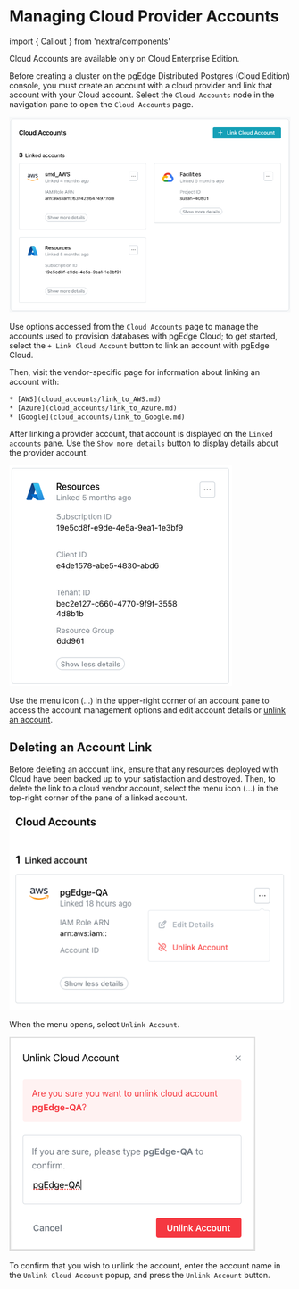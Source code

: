 # Managing Cloud Provider Accounts

import { Callout } from 'nextra/components'
 
<Callout type="info">
  Cloud Accounts are available only on Cloud Enterprise Edition.
</Callout>

Before creating a cluster on the pgEdge Distributed Postgres (Cloud Edition) console, you must create an account with a cloud provider and link that account with your Cloud account. Select the `Cloud Accounts` node in the navigation pane to open the `Cloud Accounts` page.

![pgEdge Enterprise Edition Cloud Accounts](../images/cloud_accounts.png)

Use options accessed from the `Cloud Accounts` page to manage the accounts used to provision databases with pgEdge Cloud; to get started, select the `+ Link Cloud Account` button to link an account with pgEdge Cloud. 

Then, visit the vendor-specific page for information about linking an account with:

    * [AWS](cloud_accounts/link_to_AWS.md)
    * [Azure](cloud_accounts/link_to_Azure.md)
    * [Google](cloud_accounts/link_to_Google.md)

After linking a provider account, that account is displayed on the `Linked accounts` pane. Use the `Show more details` button to display details about the provider account.

![Account details](../images/account_details.png)

Use the menu icon (...) in the upper-right corner of an account pane to access the account management options and edit account details or [unlink an account](#deleting-an-account-link). 


## Deleting an Account Link

Before deleting an account link, ensure that any resources deployed with Cloud have been backed up to your satisfaction and destroyed. Then, to delete the link to a cloud vendor account, select the menu icon (...) in the top-right corner of the pane of a linked account.

![Deleting an account link](../images/unlink_account.png)

When the menu opens, select `Unlink Account`.

![Deleting an account link](../images/unlink_confirm.png)

To confirm that you wish to unlink the account, enter the account name in the `Unlink Cloud Account` popup, and press the `Unlink Account` button.
